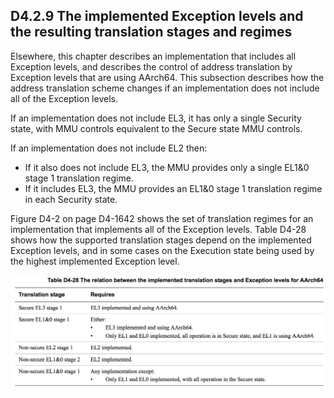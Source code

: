 ## D4.2.9 The implemented Exception levels and the resulting translation stages and regimes

Elsewhere, this chapter describes an implementation that includes all Exception levels, and describes the control of address translation by Exception levels that are using AArch64. This subsection describes how the address translation scheme changes if an implementation does not include all of the Exception levels.

If an implementation does not include EL3, it has only a single Security state, with MMU controls equivalent to the Secure state MMU controls.

If an implementation does not include EL2 then:
* If it also does not include EL3, the MMU provides only a single EL1&0 stage 1 translation regime. 
* If it includes EL3, the MMU provides an EL1&0 stage 1 translation regime in each Security state.

Figure D4-2 on page D4-1642 shows the set of translation regimes for an implementation that implements all of the Exception levels. Table D4-28 shows how the supported translation stages depend on the implemented Exception levels, and in some cases on the Execution state being used by the highest implemented Exception level.

![](table_d4_28.png)

